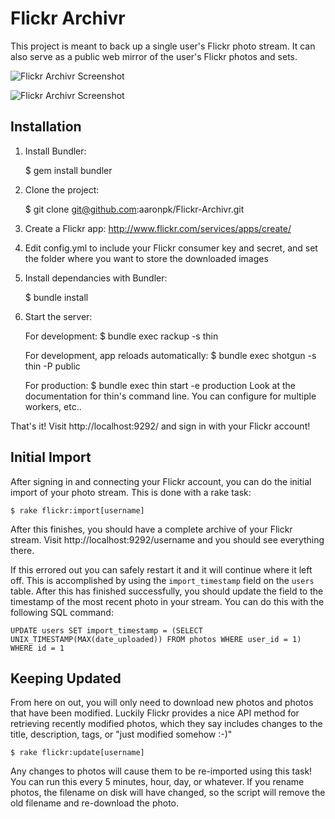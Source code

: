 Flickr Archivr
==============

This project is meant to back up a single user's Flickr photo stream. It can also serve as a public web mirror of the user's Flickr
photos and sets.

![Flickr Archivr Screenshot](http://aaronpk.github.com/flickr-archivr-photostream.png "Flickr Archivr Screenshot")

![Flickr Archivr Screenshot](http://aaronpk.github.com/flickr-archivr-one-photo.png "Flickr Archivr Screenshot")


Installation
------------

1) Install Bundler:

    $ gem install bundler

2) Clone the project:

    $ git clone git@github.com:aaronpk/Flickr-Archivr.git

3) Create a Flickr app: http://www.flickr.com/services/apps/create/

4) Edit config.yml to include your Flickr consumer key and secret, and set the folder where you want to store the downloaded images

5) Install dependancies with Bundler:

    $ bundle install

6) Start the server:

    For development:
    $ bundle exec rackup -s thin

    For development, app reloads automatically:
    $ bundle exec shotgun -s thin -P public

    For production:
    $ bundle exec thin start -e production
    Look at the documentation for thin's command line. You can configure for multiple workers, etc..

That's it! Visit http://localhost:9292/ and sign in with your Flickr account!


Initial Import
--------------

After signing in and connecting your Flickr account, you can do the initial import of your photo stream. This
is done with a rake task:

    $ rake flickr:import[username]

After this finishes, you should have a complete archive of your Flickr stream. Visit http://localhost:9292/username and you 
should see everything there. 

If this errored out you can safely restart it and it will continue where it left off. This is accomplished by using the 
`import_timestamp` field on the `users` table. After this has finished successfully, you should update the field to the 
timestamp of the most recent photo in your stream. You can do this with the following SQL command:

    UPDATE users SET import_timestamp = (SELECT UNIX_TIMESTAMP(MAX(date_uploaded)) FROM photos WHERE user_id = 1) WHERE id = 1


Keeping Updated
---------------

From here on out, you will only need to download new photos and photos that have been modified. Luckily Flickr provides a nice
API method for retrieving recently modified photos, which they say includes changes to the title, description, tags, or "just
modified somehow :-)"

    $ rake flickr:update[username]

Any changes to photos will cause them to be re-imported using this task! You can run this every 5 minutes, hour, day, or whatever.
If you rename photos, the filename on disk will have changed, so the script will remove the old filename and re-download the photo.

